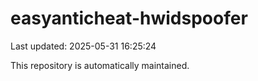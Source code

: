 # easyanticheat-hwidspoofer

Last updated: 2025-05-31 16:25:24

This repository is automatically maintained.
